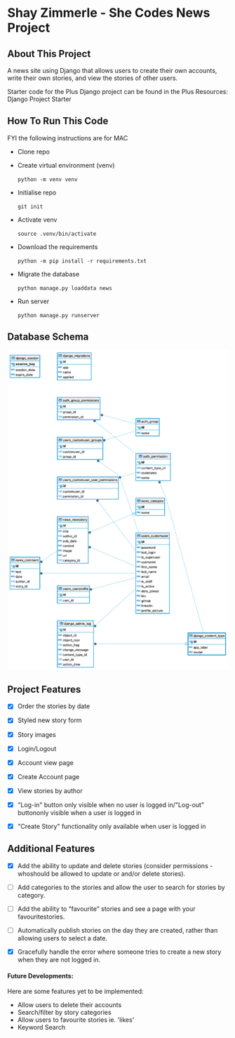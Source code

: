 # Shay Zimmerle - She Codes News Project

## About This Project
A news site using Django that allows users to create their own accounts, write their own stories, and view the stories of other users.

Starter code for the Plus Django project can be found in the Plus Resources: Django Project Starter

## How To Run This Code
FYI the following instructions are for MAC

- Clone repo

- Create virtual environment (venv)

    `python -m venv venv`

- Initialise repo

    `git init`

- Activate venv

    `source .venv/bin/activate`

- Download the requirements

    `python -m pip install -r requirements.txt`

- Migrate the database

    `python manage.py loaddata news`

- Run server

    `python manage.py runserver`

## Database Schema
![Image of database schema](ERD.png)

## Project Features

- [x] Order the stories by date

- [x] Styled new story form

- [x] Story images

- [x] Login/Logout

- [X] Account view page

- [x] Create Account page

- [x] View stories by author

- [x] "Log-in" button only visible when no user is logged in/"Log-out" buttononly visible when a user *is* logged in

- [x] "Create Story" functionality only available when user is logged in

## Additional Features

- [x] Add the ability to update and delete stories (consider permissions - whoshould be allowed to update or and/or delete stories).

- [ ] Add categories to the stories and allow the user to search for stories by category.

- [ ] Add the ability to “favourite” stories and see a page with your favouritestories.

- [ ] Automatically publish stories on the day they are created, rather than allowing users to select a date.

- [x] Gracefully handle the error where someone tries to create a new story when they are not logged in.

#### Future Developments:

Here are some features yet to be implemented:
* Allow users to delete their accounts
* Search/filter by story categories
* Allow users to favourite stories ie. 'likes'
* Keyword Search

